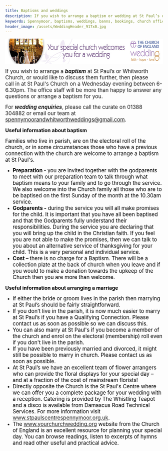 ```yaml
---
title: Baptisms and weddings
description: If you wish to arrange a baptism or wedding at St Paul’s or Whitworth Church, or would like to discuss them further, then please call in to the Church on a Tuesday evening between 6-6.30pm.
keywords: Spennymoor, baptisms, weddings, banns, bookings, church office, funerals
header_image: /assets/WeddingHeader_917x0.jpg
---
```

<span style="text-align: center;"><a target="_blank" href="http://www.yourchurchwedding.org"><img width="640" height="80" align="middle" alt="Your Church Wedding" src="/assets/Websitebannerlarge.jpg"/></a></span>

<span style="text-align: left;"><span style="font-size: larger;">If you wish to arrange a <em><strong>baptism</strong></em> at St Paul’s or Whitworth Church, or would like to discuss them further, then please call&#160;in at St Paul's&#160;Church on a Wednesday evening between 6-6.30pm. The office staff will be more than happy to answer any questions or arrange a baptism for you.&#160;</span></span>

<span style="text-align: left;"><span style="font-size: larger;">For <em><strong>wedding enquiries</strong></em>, please call the curate on 01388 304882 or email our team at spennymoorandwhitworthweddings@gmail.com.</span></span>

<span style="color: #000000"><strong><span style="font-size: medium">Useful information about baptism</span></strong></span>

<span style="font-size: larger"><span style="color: #000000">Families who live in parish, are on the electoral roll of the church, or in some circumstances those who have a previous connection with the church are welcome to arrange a&#160;baptism at St Paul's.</span></span>

<ul><li><span style="color: #000000"><strong><span style="font-size: larger">Preparation - </span></strong><span style="font-size: larger">you are invited together with the godparents to meet with&#160;our preparation team to talk through what baptism means to your family and to go through the service. We also welcome into the Church family all those who are to be baptised on the first Sunday of the month at the 10.30am service.</span></span></li><li><span style="color: #000000"><strong><span style="font-size: larger">Godparents -</span></strong><span style="font-size: larger"> during the service you will all make promises for the child. It is important that you have all been baptised and that the Godparents fully understand their responsibilities. During the service you are declaring that you will bring up the child in the Christian faith. If you feel you are not able to make the promises, then we can talk to you about an alternative service of thanksgiving for your child. This is a very personal and individual service.</span></span></li><li><span style="color: #000000"><strong><span style="font-size: larger">Cost – </span></strong><span style="font-size: larger">there is no charge for a Baptism. There will be a collection plate at the back of church when you leave and if you would to make a donation towards the upkeep of the Church then you are more than welcome.</span></span></li></ul>

<span style="color: #000000"><strong><span style="font-size: medium">Useful information about arranging a marriage</span></strong></span>

<ul><li><span style="color: #000000"><span style="font-size: larger">If either the bride or groom lives in the parish then marrying at St Paul’s should be fairly straightforward.</span></span></li><li><span style="color: #000000"><span style="font-size: larger">If you don’t live in the parish, it is now much easier to marry at St Paul’s if you have a Qualifying Connection. Please contact us as soon as possible so we can discuss this.</span></span></li><li><span style="color: #000000"><span style="font-size: larger">You can also&#160;marry at St Paul's&#160;if you become a member of the church and enrol on the electoral (membership) roll even if you don't live in the parish.</span></span></li><li><span style="color: #000000"><span style="font-size: larger">If you have been previously married and divorced, it might still be possible to marry in church. Please contact&#160;us as soon as possible.</span></span></li><li><span style="color: #000000"><span style="font-size: larger">At St Paul’s we have an excellent team of flower arrangers who can provide the floral displays for your special day – and at a fraction of the cost of mainstream florists!</span></span></li><li><span style="color: #000000"><span style="font-size: larger">Directly opposite the Church is the St Paul's Centre where we can offer&#160;you&#160;a complete package&#160;for your wedding with a reception. Catering is provided by&#160;The Whistling Teapot and a&#160;disco is available from&#160;Damascus Road Technical Services. For more information visit <a href="http://www.stpaulscentrespennymoor.org.uk" target="_blank">www.stpaulscentrespennymoor.org.uk</a>.</span></span></li><li><span style="color: #000000"><span style="font-size: larger">The </span></span><span style="color: #000000"><a href="http://www.yourchurchwedding.org" target="_blank"><span style="font-size: larger">www.yourchurchwedding.org</span></a><span style="font-size: larger"> website from the Church of England is an excellent resource for planning your special day. You can browse readings, listen to excerpts of hymns and read other useful and practical advice.</span></span></li></ul>
